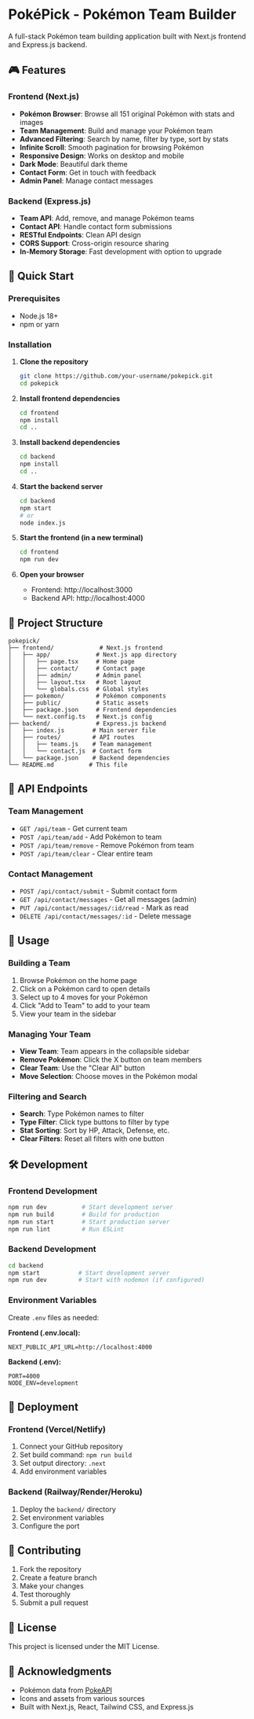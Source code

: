 # PokéPick - Pokémon Team Builder

A full-stack Pokémon team building application built with Next.js frontend and Express.js backend.

## 🎮 Features

### Frontend (Next.js)
- **Pokémon Browser**: Browse all 151 original Pokémon with stats and images
- **Team Management**: Build and manage your Pokémon team
- **Advanced Filtering**: Search by name, filter by type, sort by stats
- **Infinite Scroll**: Smooth pagination for browsing Pokémon
- **Responsive Design**: Works on desktop and mobile
- **Dark Mode**: Beautiful dark theme
- **Contact Form**: Get in touch with feedback
- **Admin Panel**: Manage contact messages

### Backend (Express.js)
- **Team API**: Add, remove, and manage Pokémon teams
- **Contact API**: Handle contact form submissions
- **RESTful Endpoints**: Clean API design
- **CORS Support**: Cross-origin resource sharing
- **In-Memory Storage**: Fast development with option to upgrade

## 🚀 Quick Start

### Prerequisites
- Node.js 18+ 
- npm or yarn

### Installation

1. **Clone the repository**
   ```bash
   git clone https://github.com/your-username/pokepick.git
   cd pokepick
   ```

2. **Install frontend dependencies**
   ```bash
   cd frontend
   npm install
   cd ..
   ```

3. **Install backend dependencies**
   ```bash
   cd backend
   npm install
   cd ..
   ```

4. **Start the backend server**
   ```bash
   cd backend
   npm start
   # or
   node index.js
   ```

5. **Start the frontend (in a new terminal)**
   ```bash
   cd frontend
   npm run dev
   ```

6. **Open your browser**
   - Frontend: http://localhost:3000
   - Backend API: http://localhost:4000

## 📁 Project Structure

```
pokepick/
├── frontend/             # Next.js frontend
│   ├── app/             # Next.js app directory
│   │   ├── page.tsx     # Home page
│   │   ├── contact/     # Contact page
│   │   ├── admin/       # Admin panel
│   │   ├── layout.tsx   # Root layout
│   │   └── globals.css  # Global styles
│   ├── pokemon/         # Pokémon components
│   ├── public/          # Static assets
│   ├── package.json     # Frontend dependencies
│   └── next.config.ts   # Next.js config
├── backend/             # Express.js backend
│   ├── index.js        # Main server file
│   ├── routes/         # API routes
│   │   ├── teams.js    # Team management
│   │   └── contact.js  # Contact form
│   └── package.json    # Backend dependencies
└── README.md          # This file
```

## 🔧 API Endpoints

### Team Management
- `GET /api/team` - Get current team
- `POST /api/team/add` - Add Pokémon to team
- `POST /api/team/remove` - Remove Pokémon from team
- `POST /api/team/clear` - Clear entire team

### Contact Management
- `POST /api/contact/submit` - Submit contact form
- `GET /api/contact/messages` - Get all messages (admin)
- `PUT /api/contact/messages/:id/read` - Mark as read
- `DELETE /api/contact/messages/:id` - Delete message

## 🎯 Usage

### Building a Team
1. Browse Pokémon on the home page
2. Click on a Pokémon card to open details
3. Select up to 4 moves for your Pokémon
4. Click "Add to Team" to add to your team
5. View your team in the sidebar

### Managing Your Team
- **View Team**: Team appears in the collapsible sidebar
- **Remove Pokémon**: Click the X button on team members
- **Clear Team**: Use the "Clear All" button
- **Move Selection**: Choose moves in the Pokémon modal

### Filtering and Search
- **Search**: Type Pokémon names to filter
- **Type Filter**: Click type buttons to filter by type
- **Stat Sorting**: Sort by HP, Attack, Defense, etc.
- **Clear Filters**: Reset all filters with one button

## 🛠️ Development

### Frontend Development
```bash
npm run dev          # Start development server
npm run build        # Build for production
npm run start        # Start production server
npm run lint         # Run ESLint
```

### Backend Development
```bash
cd backend
npm start           # Start development server
npm run dev         # Start with nodemon (if configured)
```

### Environment Variables
Create `.env` files as needed:

**Frontend (.env.local):**
```env
NEXT_PUBLIC_API_URL=http://localhost:4000
```

**Backend (.env):**
```env
PORT=4000
NODE_ENV=development
```

## 🚀 Deployment

### Frontend (Vercel/Netlify)
1. Connect your GitHub repository
2. Set build command: `npm run build`
3. Set output directory: `.next`
4. Add environment variables

### Backend (Railway/Render/Heroku)
1. Deploy the `backend/` directory
2. Set environment variables
3. Configure the port

## 🤝 Contributing

1. Fork the repository
2. Create a feature branch
3. Make your changes
4. Test thoroughly
5. Submit a pull request

## 📝 License

This project is licensed under the MIT License.

## 🙏 Acknowledgments

- Pokémon data from [PokeAPI](https://pokeapi.co/)
- Icons and assets from various sources
- Built with Next.js, React, Tailwind CSS, and Express.js 